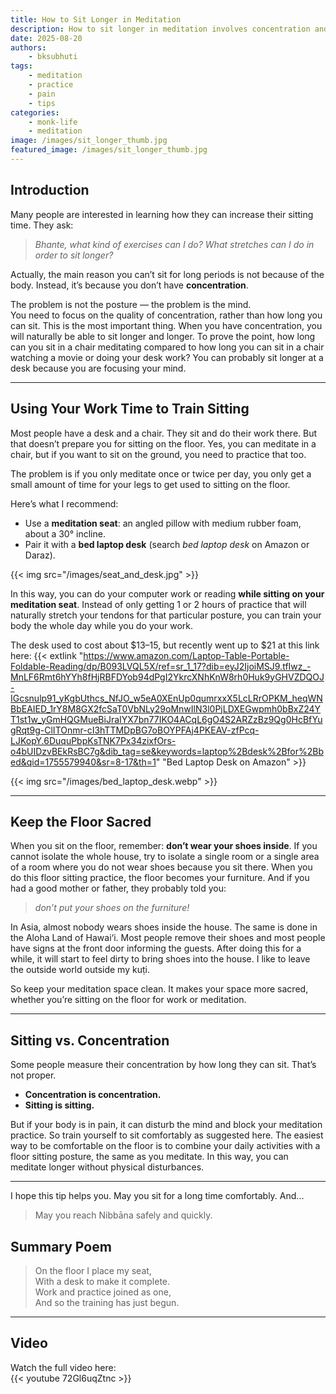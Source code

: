 ```yaml
---
title: How to Sit Longer in Meditation
description: How to sit longer in meditation involves concentration and also doing other work on the floor using a floor desk.  See post for more information.
date: 2025-08-20
authors:
    - bksubhuti
tags:
    - meditation
    - practice
    - pain
    - tips
categories:
    - monk-life
    - meditation
image: /images/sit_longer_thumb.jpg
featured_image: /images/sit_longer_thumb.jpg
---
```



## Introduction
Many people are interested in learning how they can increase their sitting time. They ask:  
> *Bhante, what kind of exercises can I do? What stretches can I do in order to sit longer?*

Actually, the main reason you can’t sit for long periods is not because of the body. Instead, it’s because you don’t have **concentration**.  

The problem is not the posture — the problem is the mind.  
You need to focus on the quality of concentration, rather than how long you can sit.  This is the most important thing.  When you have concentration, you will naturally be able to sit longer and longer.  To prove the point, how long can you sit in a chair meditating compared to how long you can sit in a chair watching a movie or doing your desk work?  You can probably sit longer at a desk because you are focusing your mind.

---

## Using Your Work Time to Train Sitting

Most people have a desk and a chair. They sit and do their work there. But that doesn’t prepare you for sitting on the floor. Yes, you can meditate in a chair, but if you want to sit on the ground, you need to practice that too.

The problem is if you only meditate once or twice per day, you only get a small amount of time for your legs to get used to sitting on the floor.

Here’s what I recommend:  

- Use a **meditation seat**: an angled pillow with medium rubber foam, about a 30° incline.  
- Pair it with a **bed laptop desk** (search *bed laptop desk* on Amazon or Daraz). 

{{< img src="/images/seat_and_desk.jpg" >}}


In this way, you can do your computer work or reading **while sitting on your meditation seat**.  Instead of only getting 1 or 2 hours of practice that will naturally stretch your tendons for that particular posture, you can train your body the whole day while you do your work.  

The desk used to cost about $13–15, but recently went up to $21 at this link here: {{< extlink "https://www.amazon.com/Laptop-Table-Portable-Foldable-Reading/dp/B093LVQL5X/ref=sr_1_17?dib=eyJ2IjoiMSJ9.tfIwz_-MnLF6Rmt6hYYh8fHjRBFDYob94dPgI2YkrcXNhKnW8rh0Huk9yGHVZDQOJ-IGcsnulp91_yKgbUthcs_NfJO_w5eA0XEnUp0qumrxxX5LcLRrOPKM_heqWNBbEAIED_1rY8M8GX2fcSaT0VbNLy29oMnwIlN3l0PjLDXEGwpmh0bBxZ24YT1st1w_yGmHQGMueBiJraIYX7bn77IKO4ACqL6gO4S2ARZzBz9Qg0HcBfYugRqt9g-ClITOnmr-cI3hTTMDpBG7oBOYPFAj4PKEAV-zfPcq-LJKopY.6DuquPbpKsTNK7Px34zixfOrs-o4bUIDzvBEkRsBC7g&dib_tag=se&keywords=laptop%2Bdesk%2Bfor%2Bbed&qid=1755579940&sr=8-17&th=1" "Bed Laptop Desk on Amazon" >}}

{{< img src="/images/bed_laptop_desk.webp" >}}

---

## Keep the Floor Sacred

When you sit on the floor, remember: **don’t wear your shoes inside**.  If you cannot isolate the whole house, try to isolate a single room or a single area of a room where you do not wear shoes because you sit there.  When you do this floor sitting practice, the floor becomes your furniture. And if you had a good mother or father, they probably told you: 
> *don’t put your shoes on the furniture!*  

In Asia, almost nobody wears shoes inside the house. The same is done in the Aloha Land of Hawai‘i.  Most people remove their shoes and most people have signs at the front door informing the guests.  After doing this for a while, it will start to feel dirty to bring shoes into the house.  I like to leave the outside world outside my kuṭi. 

So keep your meditation space clean. It makes your space more sacred, whether you’re sitting on the floor for work or meditation.

---

## Sitting vs. Concentration

Some people measure their concentration by how long they can sit. That’s not proper.  

- **Concentration is concentration.**  
- **Sitting is sitting.**  

But if your body is in pain, it can disturb the mind and block your meditation practice.  So train yourself to sit comfortably as suggested here.  The easiest way to be comfortable on the floor is to combine your daily activities with a floor sitting posture, the same as you meditate.  In this way, you can meditate longer without physical disturbances.  

---

I hope this tip helps you. May you sit for a long time comfortably. And... 
> May you reach Nibbāna safely and quickly.  

## Summary Poem
> On the floor I place my seat,  
> With a desk to make it complete.  
> Work and practice joined as one,  
> And so the training has just begun.  


---

## Video

Watch the full video here:  
{{< youtube 72Gl6uqZtnc >}}
